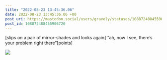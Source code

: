 ```yaml
---
title: "2022-08-23 13:45:36.06"
date: 2022-08-23 13:45:36.06 +00
post_uri: https://mastodon.social/users/gravely/statuses/108872488455906720
post_id: 108872488455906720
---
```

[slips on a pair of mirror-shades and looks again] “ah, now I see, there’s your problem right there”[points]


![](/images/108872488391599907.jpg)

